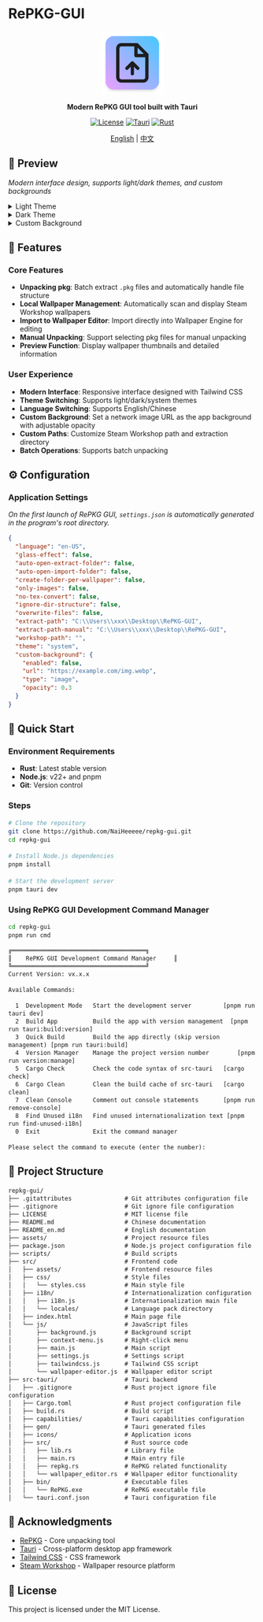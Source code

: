 # RePKG-GUI

<div align="center">

  <img src="./assets/icon.png" alt="RePKG-GUI" width="128" height="128"/>

  **Modern RePKG GUI tool built with Tauri**

  [![License](https://img.shields.io/badge/license-MIT-blue.svg)](./LICENSE)
  [![Tauri](https://img.shields.io/badge/Tauri-2.6.0-orange.svg)](https://tauri.app/)
  [![Rust](https://img.shields.io/badge/Rust-2024-red.svg)](https://www.rust-lang.org/)

  [English](./README_en.md) | [中文](./README.md)
</div>

## 👀 Preview

*Modern interface design, supports light/dark themes, and custom backgrounds*

<details>

<summary>Light Theme</summary>

### **Home**

![Main Interface Preview - Light](./assets/preview-home-light-en.png)

### **Manual Extract**

![Manual Extract Preview - Light](./assets/preview-manual-light-en.png)

### **Settings**
![Settings Preview - Light](./assets/preview-setting-light-en.png)

</details>

<details>

<summary>Dark Theme</summary>

### **Home**

![Main Interface Preview - Dark](./assets/preview-home-dark-en.png)

### **Manual Extract**

![Manual Extract Preview - Dark](./assets/preview-manual-dark-en.png)

### **Settings**

![Settings Preview - Dark](./assets/preview-setting-dark-en.png)

</details>

<details>
<summary>Custom Background</summary>

![Custom Background Preview](./assets/preview-setting-background-en.png)

</details>

## 🌟 Features

### Core Features
- **Unpacking pkg**: Batch extract `.pkg` files and automatically handle file structure
- **Local Wallpaper Management**: Automatically scan and display Steam Workshop wallpapers
- **Import to Wallpaper Editor**: Import directly into Wallpaper Engine for editing
- **Manual Unpacking**: Support selecting pkg files for manual unpacking
- **Preview Function**: Display wallpaper thumbnails and detailed information

### User Experience
- **Modern Interface**: Responsive interface designed with Tailwind CSS
- **Theme Switching**: Supports light/dark/system themes
- **Language Switching**: Supports English/Chinese
- **Custom Background**: Set a network image URL as the app background with adjustable opacity
- **Custom Paths**: Customize Steam Workshop path and extraction directory
- **Batch Operations**: Supports batch unpacking

## ⚙️ Configuration

### Application Settings

*On the first launch of RePKG GUI, `settings.json` is automatically generated in the program's root directory.*

```json
{
  "language": "en-US",
  "glass-effect": false,
  "auto-open-extract-folder": false,
  "auto-open-import-folder": false,
  "create-folder-per-wallpaper": false,
  "only-images": false,
  "no-tex-convert": false,
  "ignore-dir-structure": false,
  "overwrite-files": false,
  "extract-path": "C:\\Users\\xxx\\Desktop\\RePKG-GUI",
  "extract-path-manual": "C:\\Users\\xxx\\Desktop\\RePKG-GUI",
  "workshop-path": "",
  "theme": "system",
  "custom-background": {
    "enabled": false,
    "url": "https://example.com/img.webp",
    "type": "image",
    "opacity": 0.3
  }
}
```

## 🚀 Quick Start

### Environment Requirements
- **Rust**: Latest stable version
- **Node.js**: v22+ and pnpm
- **Git**: Version control

### Steps

```bash
# Clone the repository
git clone https://github.com/NaiHeeeee/repkg-gui.git
cd repkg-gui

# Install Node.js dependencies
pnpm install

# Start the development server
pnpm tauri dev
```

### Using RePKG GUI Development Command Manager

```bash
cd repkg-gui
pnpm run cmd
```

```
╔══════════════════════════════════════╗
║    RePKG GUI Development Command Manager     ║
╚══════════════════════════════════════╝
Current Version: vx.x.x

Available Commands:

  1  Development Mode   Start the development server         [pnpm run tauri dev]
  2  Build App          Build the app with version management  [pnpm run tauri:build:version]
  3  Quick Build        Build the app directly (skip version management) [pnpm run tauri:build]
  4  Version Manager    Manage the project version number        [pnpm run version:manage]
  5  Cargo Check        Check the code syntax of src-tauri   [cargo check]
  6  Cargo Clean        Clean the build cache of src-tauri   [cargo clean]
  7  Clean Console      Comment out console statements       [pnpm run remove-console]
  8  Find Unused i18n   Find unused internationalization text [pnpm run find-unused-i18n]
  0  Exit               Exit the command manager

Please select the command to execute (enter the number):
```

## 📁 Project Structure

```
repkg-gui/
├── .gitattributes               # Git attributes configuration file
├── .gitignore                   # Git ignore file configuration
├── LICENSE                      # MIT license file
├── README.md                    # Chinese documentation
├── README_en.md                 # English documentation
├── assets/                      # Project resource files
├── package.json                 # Node.js project configuration file
├── scripts/                     # Build scripts
├── src/                         # Frontend code
│   ├── assets/                  # Frontend resource files
│   ├── css/                     # Style files
│   │   └── styles.css           # Main style file
│   ├── i18n/                    # Internationalization configuration
│   │   ├── i18n.js              # Internationalization main file
│   │   └── locales/             # Language pack directory
│   ├── index.html               # Main page file
│   └── js/                      # JavaScript files
│       ├── background.js        # Background script
│       ├── context-menu.js      # Right-click menu
│       ├── main.js              # Main script
│       ├── settings.js          # Settings script
│       ├── tailwindcss.js       # Tailwind CSS script
│       └── wallpaper-editor.js  # Wallpaper editor script
├── src-tauri/                   # Tauri backend
│   ├── .gitignore               # Rust project ignore file configuration
│   ├── Cargo.toml               # Rust project configuration file
│   ├── build.rs                 # Build script
│   ├── capabilities/            # Tauri capabilities configuration
│   ├── gen/                     # Tauri generated files
│   ├── icons/                   # Application icons
│   ├── src/                     # Rust source code
│   │   ├── lib.rs               # Library file
│   │   ├── main.rs              # Main entry file
│   │   ├── repkg.rs             # RePKG related functionality
│   │   └── wallpaper_editor.rs  # Wallpaper editor functionality
│   ├── bin/                     # Executable files
│   │   └── RePKG.exe            # RePKG executable file
│   └── tauri.conf.json          # Tauri configuration file
```

## 🙏 Acknowledgments

- [RePKG](https://github.com/notscuffed/repkg) - Core unpacking tool
- [Tauri](https://tauri.app/) - Cross-platform desktop app framework
- [Tailwind CSS](https://tailwindcss.com/) - CSS framework
- [Steam Workshop](https://steamcommunity.com/workshop/) - Wallpaper resource platform

## 📄 License

This project is licensed under the MIT License.